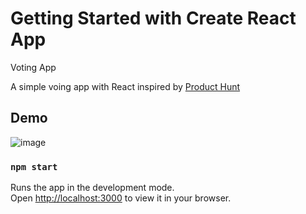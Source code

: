 # Getting Started with Create React App

Voting App

A simple voing app with React 
inspired by [Product Hunt](https://www.producthunt.com/)

## Demo

![image](https://github.com/amydev-me/react-voting-app/assets/11514651/34795044-eb62-4e07-89b8-ffc89c1cc420)


### `npm start`

Runs the app in the development mode.\
Open [http://localhost:3000](http://localhost:3000) to view it in your browser. 
